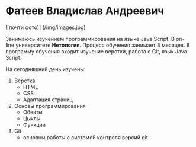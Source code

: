 # Фатеев Владислав Андреевич
![почти фото)] (/img/images.jpg)

Занимаюсь изучением программирования на языке Java Script. В on-line университете **Нетология**. Процесс обучения занимает 8 месяцев. В программу обучения входит изучение верстки, работа с Git, язык Java Script.

На сегодняшний день изучены:
1. Верстка 
    - HTML
    - CSS
    - Адаптация страниц
2. Основы программирования 
    - Обекты 
    - Цыклы 
    - Функции
3. Git 
    - основны работы с системой контроля версий git
